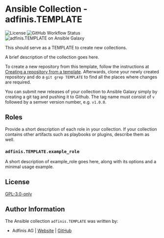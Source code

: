 # Ansible Collection - adfinis.TEMPLATE

![License](https://img.shields.io/github/license/adfinis/ansible-collection-TEMPLATE)
![GitHub Workflow Status](https://img.shields.io/github/actions/workflow/status/adfinis/ansible-collection-TEMPLATE/ansible-lint.yml)
![adfinis.TEMPLATE on Ansible Galaxy](https://img.shields.io/ansible/collection/adfinis.TEMPLATE)


This should serve as a TEMPLATE to create new collections.

A brief description of the collection goes here.

To create a new repository from this template, follow the instructions at [Creating a repository from a template](https://docs.github.com/en/repositories/creating-and-managing-repositories/creating-a-repository-from-a-template).  Afterwards, clone your newly created repository and do a `git grep TEMPLATE` to find all the places where changes are required.

You can submit new releases of your collection to Ansible Galaxy simply by creating a git tag and pushing it to Github. The tag name must consist of `v` followed by a semver version number, e.g. `v1.0.0`.

## Roles

Provide a short description of each role in your collection.  If your collection contains other artifacts such as playbooks or plugins, describe them as well.

### `adfinis.TEMPLATE.example_role`

A short description of example_role goes here, along with its options and a minimal usage example.


## License

[GPL-3.0-only](https://github.com/adfinis-sygroup/ansible-collection-TEMPLATE/blob/main/LICENSE)

## Author Information

The Ansible collection `adfinis.TEMPLATE` was written by:

* Adfinis AG | [Website](https://www.adfinis.com/) | [GitHub](https://github.com/adfinis)

